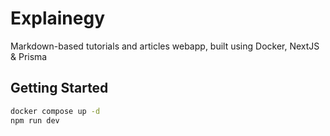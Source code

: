# Explainegy

Markdown-based tutorials and articles webapp, built using Docker, NextJS & Prisma

## Getting Started

```bash
docker compose up -d
npm run dev
```

